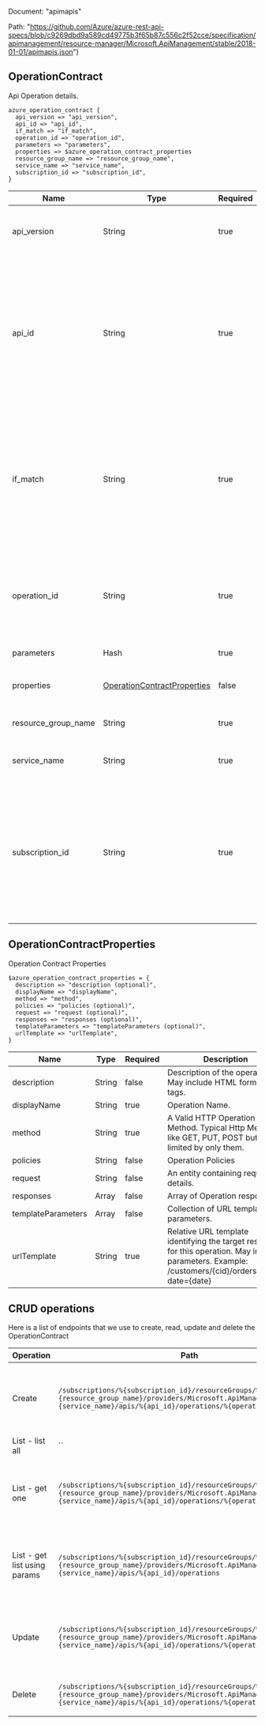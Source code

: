 Document: "apimapis"


Path: "https://github.com/Azure/azure-rest-api-specs/blob/c9269dbd9a589cd49775b3f65b87c556c2f52cce/specification/apimanagement/resource-manager/Microsoft.ApiManagement/stable/2018-01-01/apimapis.json")

## OperationContract

Api Operation details.

```puppet
azure_operation_contract {
  api_version => "api_version",
  api_id => "api_id",
  if_match => "if_match",
  operation_id => "operation_id",
  parameters => "parameters",
  properties => $azure_operation_contract_properties
  resource_group_name => "resource_group_name",
  service_name => "service_name",
  subscription_id => "subscription_id",
}
```

| Name        | Type           | Required       | Description       |
| ------------- | ------------- | ------------- | ------------- |
|api_version | String | true | Version of the API to be used with the client request. |
|api_id | String | true | API revision identifier. Must be unique in the current API Management service instance. Non-current revision has ;rev=n as a suffix where n is the revision number. |
|if_match | String | true | ETag of the Entity. ETag should match the current entity state from the header response of the GET request or it should be * for unconditional update. |
|operation_id | String | true | Operation identifier within an API. Must be unique in the current API Management service instance. |
|parameters | Hash | true | Create parameters. |
|properties | [OperationContractProperties](#operationcontractproperties) | false | Properties of the Operation Contract. |
|resource_group_name | String | true | The name of the resource group. |
|service_name | String | true | The name of the API Management service. |
|subscription_id | String | true | Subscription credentials which uniquely identify Microsoft Azure subscription. The subscription ID forms part of the URI for every service call. |
        
## OperationContractProperties

Operation Contract Properties

```puppet
$azure_operation_contract_properties = {
  description => "description (optional)",
  displayName => "displayName",
  method => "method",
  policies => "policies (optional)",
  request => "request (optional)",
  responses => "responses (optional)",
  templateParameters => "templateParameters (optional)",
  urlTemplate => "urlTemplate",
}
```

| Name        | Type           | Required       | Description       |
| ------------- | ------------- | ------------- | ------------- |
|description | String | false | Description of the operation. May include HTML formatting tags. |
|displayName | String | true | Operation Name. |
|method | String | true | A Valid HTTP Operation Method. Typical Http Methods like GET, PUT, POST but not limited by only them. |
|policies | String | false | Operation Policies |
|request | String | false | An entity containing request details. |
|responses | Array | false | Array of Operation responses. |
|templateParameters | Array | false | Collection of URL template parameters. |
|urlTemplate | String | true | Relative URL template identifying the target resource for this operation. May include parameters. Example: /customers/{cid}/orders/{oid}/?date={date} |



## CRUD operations

Here is a list of endpoints that we use to create, read, update and delete the OperationContract

| Operation | Path | Verb | Description | OperationID |
| ------------- | ------------- | ------------- | ------------- | ------------- |
|Create|`/subscriptions/%{subscription_id}/resourceGroups/%{resource_group_name}/providers/Microsoft.ApiManagement/service/%{service_name}/apis/%{api_id}/operations/%{operation_id}`|Put|Creates a new operation in the API or updates an existing one.|ApiOperation_CreateOrUpdate|
|List - list all|``||||
|List - get one|`/subscriptions/%{subscription_id}/resourceGroups/%{resource_group_name}/providers/Microsoft.ApiManagement/service/%{service_name}/apis/%{api_id}/operations/%{operation_id}`|Get|Gets the details of the API Operation specified by its identifier.|ApiOperation_Get|
|List - get list using params|`/subscriptions/%{subscription_id}/resourceGroups/%{resource_group_name}/providers/Microsoft.ApiManagement/service/%{service_name}/apis/%{api_id}/operations`|Get|Lists a collection of the operations for the specified API.|ApiOperation_ListByApi|
|Update|`/subscriptions/%{subscription_id}/resourceGroups/%{resource_group_name}/providers/Microsoft.ApiManagement/service/%{service_name}/apis/%{api_id}/operations/%{operation_id}`|Put|Creates a new operation in the API or updates an existing one.|ApiOperation_CreateOrUpdate|
|Delete|`/subscriptions/%{subscription_id}/resourceGroups/%{resource_group_name}/providers/Microsoft.ApiManagement/service/%{service_name}/apis/%{api_id}/operations/%{operation_id}`|Delete|Deletes the specified operation in the API.|ApiOperation_Delete|

